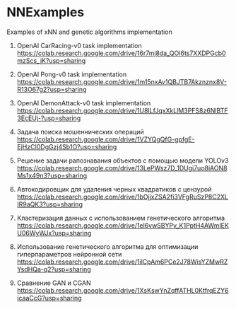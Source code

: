 # NNExamples
Examples of xNN and genetic algorithms implementation 

1) OpenAI  CarRacing-v0 task implementation                        
https://colab.research.google.com/drive/16r7mj8da_QOI6ts7XXDPGcb0mzScs_jK?usp=sharing

2) OpenAI Pong-v0 task implementation                        
https://colab.research.google.com/drive/1m15nxAv1QBJTB7Akznznx8V-R13O67g2?usp=sharing

3) OpenAI DemonAttack-v0 task implementation                        
https://colab.research.google.com/drive/1U8ILfJqxXkLlM3PFS8z6NlBTF3EcEUj-?usp=sharing

4) Задача поиска мошеннических операций                        
https://colab.research.google.com/drive/1VZYQgQfG-gpfgE-EjHzCI0DgGzj4Sb1O?usp=sharing

5) Решение задачи рапознавания объектов c помощью модели YOLOv3
https://colab.research.google.com/drive/13LePWsz7D_1DUgi7uo8iAON8Ms1x49n3?usp=sharing

6) Aвтокодировщик для удаления черных квадратиков с цензурой
https://colab.research.google.com/drive/1bOjjxZSA2fi3VFgRuSzP8C2XLIR9aQK3?usp=sharing

7) Кластеризация данных с использованием генетического алгоритма
https://colab.research.google.com/drive/1el6vwSBYPv_K1PptH4AWmlEKU06WyWJx?usp=sharing

8) Использование генетического алгоритма для оптимизации гиперпараметров нейронной сети
https://colab.research.google.com/drive/1ilCpAm6PCe2J78WisYZMwRZYsdHQa-q2?usp=sharing

9) Сравнение GAN и CGAN                                           
https://colab.research.google.com/drive/1XsKswYnZqffATHL0KtfrqEZY6icaaCcG?usp=sharing
